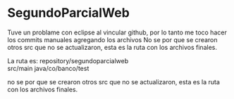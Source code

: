 # SegundoParcialWeb

Tuve un problame con eclipse al vincular github, por lo tanto me toco hacer los commits manuales agregando los archivos
No se por que se crearon otros src que no se actualizaron, esta es la ruta con los archivos finales.


La ruta es:
repository/segundoparcialweb	
src/main
java/co/banco/test

no se por que se crearon otros src que no se actualizaron, esta es la ruta con los archivos finales.
